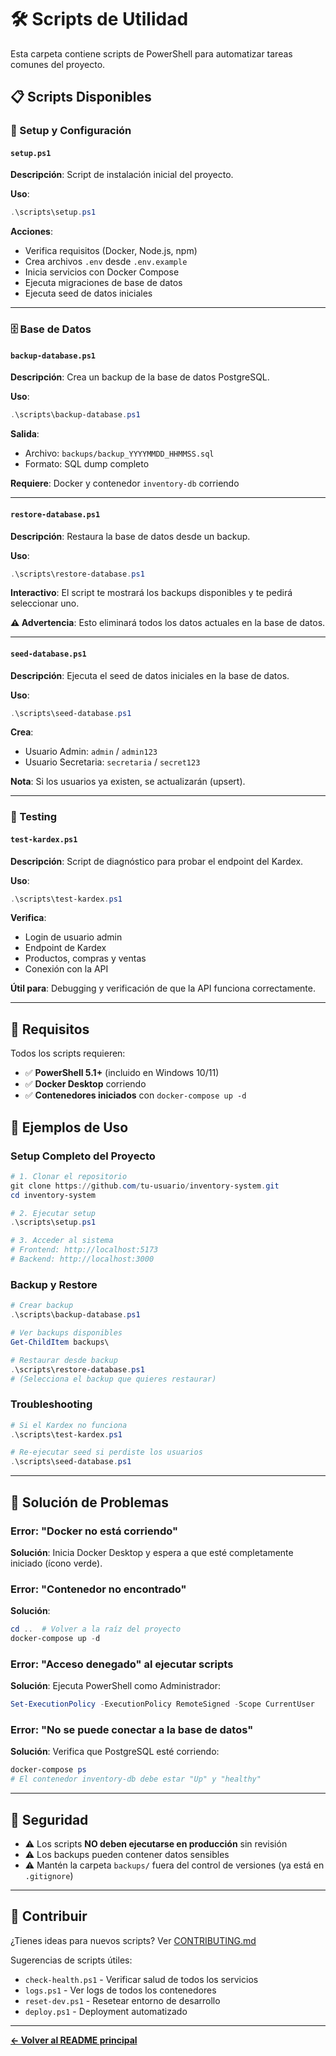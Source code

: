 # 🛠️ Scripts de Utilidad

Esta carpeta contiene scripts de PowerShell para automatizar tareas comunes del proyecto.

## 📋 Scripts Disponibles

### 🚀 Setup y Configuración

#### `setup.ps1`
**Descripción**: Script de instalación inicial del proyecto.

**Uso**:
```powershell
.\scripts\setup.ps1
```

**Acciones**:
- Verifica requisitos (Docker, Node.js, npm)
- Crea archivos `.env` desde `.env.example`
- Inicia servicios con Docker Compose
- Ejecuta migraciones de base de datos
- Ejecuta seed de datos iniciales

---

### 🗄️ Base de Datos

#### `backup-database.ps1`
**Descripción**: Crea un backup de la base de datos PostgreSQL.

**Uso**:
```powershell
.\scripts\backup-database.ps1
```

**Salida**:
- Archivo: `backups/backup_YYYYMMDD_HHMMSS.sql`
- Formato: SQL dump completo

**Requiere**: Docker y contenedor `inventory-db` corriendo

---

#### `restore-database.ps1`
**Descripción**: Restaura la base de datos desde un backup.

**Uso**:
```powershell
.\scripts\restore-database.ps1
```

**Interactivo**: El script te mostrará los backups disponibles y te pedirá seleccionar uno.

**⚠️ Advertencia**: Esto eliminará todos los datos actuales en la base de datos.

---

#### `seed-database.ps1`
**Descripción**: Ejecuta el seed de datos iniciales en la base de datos.

**Uso**:
```powershell
.\scripts\seed-database.ps1
```

**Crea**:
- Usuario Admin: `admin` / `admin123`
- Usuario Secretaria: `secretaria` / `secret123`

**Nota**: Si los usuarios ya existen, se actualizarán (upsert).

---

### 🧪 Testing

#### `test-kardex.ps1`
**Descripción**: Script de diagnóstico para probar el endpoint del Kardex.

**Uso**:
```powershell
.\scripts\test-kardex.ps1
```

**Verifica**:
- Login de usuario admin
- Endpoint de Kardex
- Productos, compras y ventas
- Conexión con la API

**Útil para**: Debugging y verificación de que la API funciona correctamente.

---

## 🔧 Requisitos

Todos los scripts requieren:
- ✅ **PowerShell 5.1+** (incluido en Windows 10/11)
- ✅ **Docker Desktop** corriendo
- ✅ **Contenedores iniciados** con `docker-compose up -d`

## 📝 Ejemplos de Uso

### Setup Completo del Proyecto
```powershell
# 1. Clonar el repositorio
git clone https://github.com/tu-usuario/inventory-system.git
cd inventory-system

# 2. Ejecutar setup
.\scripts\setup.ps1

# 3. Acceder al sistema
# Frontend: http://localhost:5173
# Backend: http://localhost:3000
```

### Backup y Restore
```powershell
# Crear backup
.\scripts\backup-database.ps1

# Ver backups disponibles
Get-ChildItem backups\

# Restaurar desde backup
.\scripts\restore-database.ps1
# (Selecciona el backup que quieres restaurar)
```

### Troubleshooting
```powershell
# Si el Kardex no funciona
.\scripts\test-kardex.ps1

# Re-ejecutar seed si perdiste los usuarios
.\scripts\seed-database.ps1
```

---

## 🚨 Solución de Problemas

### Error: "Docker no está corriendo"
**Solución**: Inicia Docker Desktop y espera a que esté completamente iniciado (ícono verde).

### Error: "Contenedor no encontrado"
**Solución**: 
```powershell
cd ..  # Volver a la raíz del proyecto
docker-compose up -d
```

### Error: "Acceso denegado" al ejecutar scripts
**Solución**: Ejecuta PowerShell como Administrador:
```powershell
Set-ExecutionPolicy -ExecutionPolicy RemoteSigned -Scope CurrentUser
```

### Error: "No se puede conectar a la base de datos"
**Solución**: Verifica que PostgreSQL esté corriendo:
```powershell
docker-compose ps
# El contenedor inventory-db debe estar "Up" y "healthy"
```

---

## 🔐 Seguridad

- ⚠️ Los scripts **NO deben ejecutarse en producción** sin revisión
- ⚠️ Los backups pueden contener datos sensibles
- ⚠️ Mantén la carpeta `backups/` fuera del control de versiones (ya está en `.gitignore`)

---

## 🤝 Contribuir

¿Tienes ideas para nuevos scripts? Ver [CONTRIBUTING.md](../docs/CONTRIBUTING.md)

Sugerencias de scripts útiles:
- `check-health.ps1` - Verificar salud de todos los servicios
- `logs.ps1` - Ver logs de todos los contenedores
- `reset-dev.ps1` - Resetear entorno de desarrollo
- `deploy.ps1` - Deployment automatizado

---

**[← Volver al README principal](../README.md)**
